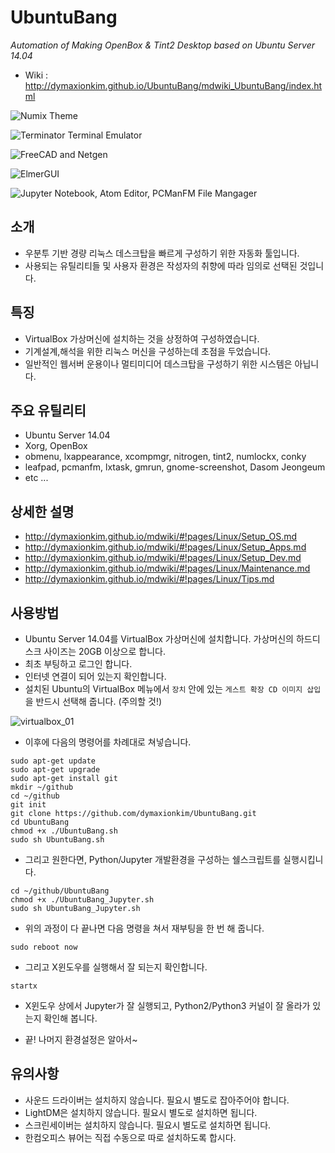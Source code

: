 # UbuntuBang
_Automation of Making OpenBox &amp; Tint2 Desktop based on Ubuntu Server 14.04_

* Wiki : <http://dymaxionkim.github.io/UbuntuBang/mdwiki_UbuntuBang/index.html>


![Numix Theme](https://cloud.githubusercontent.com/assets/12775748/11458097/81a3e3f4-96fc-11e5-8d66-7a009bf36585.png)

![Terminator Terminal Emulator](https://cloud.githubusercontent.com/assets/12775748/11458099/852898e4-96fc-11e5-8eae-90a0b5f22e00.png)

![FreeCAD and Netgen](https://cloud.githubusercontent.com/assets/12775748/11458100/9000d1e6-96fc-11e5-96a5-0d7cc24c7e91.png)

![ElmerGUI](https://cloud.githubusercontent.com/assets/12775748/11458103/a1ec281a-96fc-11e5-886c-3c88c63ea891.png)

![Jupyter Notebook, Atom Editor, PCManFM File Mangager](https://cloud.githubusercontent.com/assets/12775748/11455961/8b4a237a-96b9-11e5-90fc-0890beeb737e.png)


## 소개
* 우분투 기반 경량 리눅스 데스크탑을 빠르게 구성하기 위한 자동화 툴입니다.
* 사용되는 유틸리티들 및 사용자 환경은 작성자의 취향에 따라 임의로 선택된 것입니다.


## 특징
* VirtualBox 가상머신에 설치하는 것을 상정하여 구성하였습니다.
* 기계설계,해석을 위한 리눅스 머신을 구성하는데 초점을 두었습니다.
* 일반적인 웹서버 운용이나 멀티미디어 데스크탑을 구성하기 위한 시스템은 아닙니다.


## 주요 유틸리티
* Ubuntu Server 14.04
* Xorg, OpenBox
* obmenu, lxappearance, xcompmgr, nitrogen, tint2, numlockx, conky
* leafpad, pcmanfm, lxtask, gmrun, gnome-screenshot, Dasom Jeongeum
* etc ...


## 상세한 설명
* http://dymaxionkim.github.io/mdwiki/#!pages/Linux/Setup_OS.md
* http://dymaxionkim.github.io/mdwiki/#!pages/Linux/Setup_Apps.md
* http://dymaxionkim.github.io/mdwiki/#!pages/Linux/Setup_Dev.md
* http://dymaxionkim.github.io/mdwiki/#!pages/Linux/Maintenance.md
* http://dymaxionkim.github.io/mdwiki/#!pages/Linux/Tips.md


## 사용방법
* Ubuntu Server 14.04를 VirtualBox 가상머신에 설치합니다.  가상머신의 하드디스크 사이즈는 20GB 이상으로 합니다.
* 최초 부팅하고 로그인 합니다.
* 인터넷 연결이 되어 있는지 확인합니다.
* 설치된 Ubuntu의 VirtualBox 메뉴에서 `장치` 안에 있는 `게스트 확장 CD 이미지 삽입`을 반드시 선택해 줍니다. (주의할 것!)

![virtualbox_01](https://cloud.githubusercontent.com/assets/12775748/11455936/9c9c6e7c-96b8-11e5-9bcf-d993aa4788c6.png)

* 이후에 다음의 명령어를 차례대로 쳐넣습니다.
```
sudo apt-get update
sudo apt-get upgrade
sudo apt-get install git
mkdir ~/github
cd ~/github
git init
git clone https://github.com/dymaxionkim/UbuntuBang.git
cd UbuntuBang
chmod +x ./UbuntuBang.sh
sudo sh UbuntuBang.sh
```

* 그리고 원한다면, Python/Jupyter 개발환경을 구성하는 쉘스크립트를 실행시킵니다.
```
cd ~/github/UbuntuBang
chmod +x ./UbuntuBang_Jupyter.sh
sudo sh UbuntuBang_Jupyter.sh
```

* 위의 과정이 다 끝나면 다음 명령을 쳐서 재부팅을 한 번 해 줍니다.
```
sudo reboot now
```

* 그리고 X윈도우를 실행해서 잘 되는지 확인합니다.
```
startx
```

* X윈도우 상에서 Jupyter가 잘 실행되고, Python2/Python3 커널이 잘 올라가 있는지 확인해 봅니다.

* 끝!  나머지 환경설정은 알아서~



## 유의사항
* 사운드 드라이버는 설치하지 않습니다.  필요시 별도로 잡아주어야 합니다.
* LightDM은 설치하지 않습니다.  필요시 별도로 설치하면 됩니다.
* 스크린세이버는 설치하지 않습니다.  필요시 별도로 설치하면 됩니다.
* 한컴오피스 뷰어는 직접 수동으로 따로 설치하도록 합시다.

